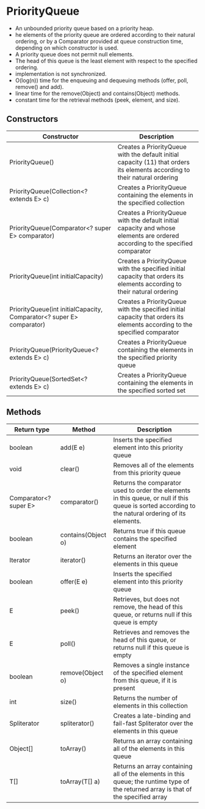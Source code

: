 # PriorityQueue

* An unbounded priority queue based on a priority heap.
* he elements of the priority queue are ordered according to their natural ordering, or by a Comparator provided at queue construction time, depending on which constructor is used. 
* A priority queue does not permit null elements.
* The head of this queue is the least element with respect to the specified ordering.
* implementation is not synchronized.
*  O(log(n)) time for the enqueuing and dequeuing methods (offer, poll, remove() and add).
* linear time for the remove(Object) and contains(Object) methods.
* constant time for the retrieval methods (peek, element, and size).

## Constructors

|Constructor|Description|
|-----------|-----------|
|PriorityQueue() | Creates a PriorityQueue with the default initial capacity (11) that orders its elements according to their natural ordering|
|PriorityQueue(Collection<? extends E> c) | Creates a PriorityQueue containing the elements in the specified collection|
|PriorityQueue(Comparator<? super E> comparator) | Creates a PriorityQueue with the default initial capacity and whose elements are ordered according to the specified comparator|
|PriorityQueue(int initialCapacity) | Creates a PriorityQueue with the specified initial capacity that orders its elements according to their natural ordering|
|PriorityQueue(int initialCapacity, Comparator<? super E> comparator) | Creates a PriorityQueue with the specified initial capacity that orders its elements according to the specified comparator|
|PriorityQueue(PriorityQueue<? extends E> c) | Creates a PriorityQueue containing the elements in the specified priority queue|
|PriorityQueue(SortedSet<? extends E> c) | Creates a PriorityQueue containing the elements in the specified sorted set|


## Methods

| Return type | Method | Description |
|-------------|-----------|-----------|
|boolean      |add(E e) |Inserts the specified element into this priority queue|
|void	| clear() | Removes all of the elements from this priority queue|
|Comparator<? super E>|comparator()| Returns the comparator used to order the elements in this queue, or null if this queue is sorted according to the natural ordering of its elements.|
|boolean | contains(Object o) | Returns true if this queue contains the specified element|
|Iterator<E>| iterator() | Returns an iterator over the elements in this queue|
|boolean	| offer(E e) | Inserts the specified element into this priority queue|
|E | peek() | Retrieves, but does not remove, the head of this queue, or returns null if this queue is empty|
|E | poll() | Retrieves and removes the head of this queue, or returns null if this queue is empty|
|boolean | remove(Object o) | Removes a single instance of the specified element from this queue, if it is present |
|int | size()| Returns the number of elements in this collection|
|Spliterator<E>	| spliterator() | Creates a late-binding and fail-fast Spliterator over the elements in this queue|
|Object[]|toArray() | Returns an array containing all of the elements in this queue|
|<T> T[] | toArray(T[] a)| Returns an array containing all of the elements in this queue; the runtime type of the returned array is that of the specified array|
